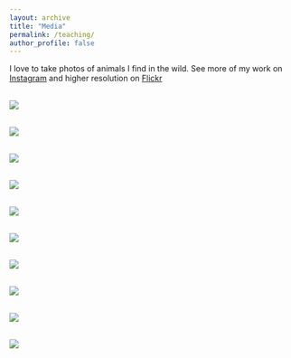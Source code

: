 ```yaml
---
layout: archive
title: "Media"
permalink: /teaching/
author_profile: false
---
```


I love to take photos of animals I find in the wild. See more of my work on [Instagram](https://www.instagram.com/jadenvclark/) and higher resolution on [Flickr](https://www.flickr.com/photos/99187903@N04/)

 <br/><img src='/images/trioceros.jpg'>

 <br/><img src='/images/gorilla_portrait.jpeg'>

 <br/><img src='/images/elephant.jpeg'>

 <br/><img src='/images/rough_scale.png'>

 <br/><img src='/images/velvet_monkey.jpeg'>

 <br/><img src='/images/sniff.png'>

 <br/><img src='/images/nudibranch.jpeg'>

 <br/><img src='/images/calling.jpeg'>

 <br/><img src='/images/palmyra_birds.jpeg'>
 
 <br/><img src='/images/gorilla_fam.jpeg'>
